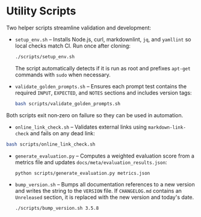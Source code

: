 # Utility Scripts

Two helper scripts streamline validation and development:

* `setup_env.sh` – Installs Node.js, curl, markdownlint, `jq`, and `yamllint` so local
  checks match CI. Run once after cloning:

  ```bash
  ./scripts/setup_env.sh
  ```

  The script automatically detects if it is run as root and prefixes
  `apt-get` commands with `sudo` when necessary.

* `validate_golden_prompts.sh` – Ensures each prompt test contains the required
  `INPUT`, `EXPECTED`, and `NOTES` sections and includes version tags:

  ```bash
  bash scripts/validate_golden_prompts.sh
  ```

Both scripts exit non‑zero on failure so they can be used in automation.

* `online_link_check.sh` – Validates external links using `markdown-link-check` and fails on any dead link:

```bash
bash scripts/online_link_check.sh
```

* `generate_evaluation.py` – Computes a weighted evaluation score from a metrics
  file and updates `docs/meta/evaluation_results.json`:

  ```bash
  python scripts/generate_evaluation.py metrics.json
  ```

* `bump_version.sh` – Bumps all documentation references to a new version and writes
  the string to the `VERSION` file. If `CHANGELOG.md` contains an `Unreleased`
  section, it is replaced with the new version and today's date.

  ```bash
  ./scripts/bump_version.sh 3.5.8
  ```
